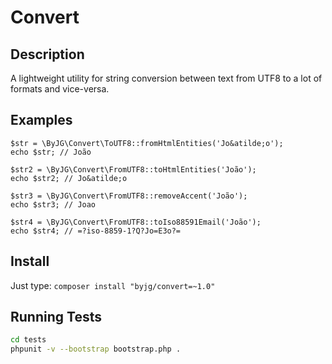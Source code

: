# Convert

## Description

A lightweight utility for string conversion between text from UTF8 to a lot of formats and vice-versa. 

## Examples

```
$str = \ByJG\Convert\ToUTF8::fromHtmlEntities('Jo&atilde;o');
echo $str; // João

$str2 = \ByJG\Convert\FromUTF8::toHtmlEntities('João');
echo $str2; // Jo&atilde;o

$str3 = \ByJG\Convert\FromUTF8::removeAccent('João');
echo $str3; // Joao

$str4 = \ByJG\Convert\FromUTF8::toIso88591Email('João');
echo $str4; // =?iso-8859-1?Q?Jo=E3o?=
``` 

## Install

Just type: `composer install "byjg/convert=~1.0"`

## Running Tests

```bash
cd tests
phpunit -v --bootstrap bootstrap.php .
```
